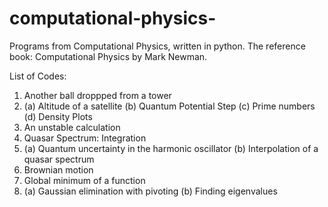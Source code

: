 # computational-physics-
Programs from Computational Physics, written in python. The reference book: Computational Physics by Mark Newman.


List of Codes:

1. Another ball droppped from a tower
2. (a) Altitude of a satellite
   (b) Quantum Potential Step
   (c) Prime numbers
   (d) Density Plots 
3. An unstable calculation
4. Quasar Spectrum: Integration 
5. (a) Quantum uncertainty in the harmonic oscillator
   (b) Interpolation of a quasar spectrum
6. Brownian motion
7. Global minimum of a function
8. (a) Gaussian elimination with pivoting
   (b) Finding eigenvalues
